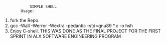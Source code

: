 				SIMPLE SHELL 
			Usage:
 1. fork the Repo.
 2. gcc -Wall -Werror -Wextra -pedantic -std=gnu89 *.c -o hsh
 3. Enjoy C-shell.
		THIS WAS DONE AS THE FINAL PROJECT FOR THE FIRST SPRINT IN ALX SOFTWARE ENGINEERING PROGRAM
